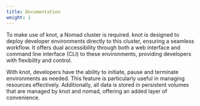 ```yaml
---
title: Documentation
weight: 1
---
```


To make use of knot, a Nomad cluster is required. knot is designed to deploy developer environments directly to this cluster, ensuring a seamless workflow. It offers dual accessibility through both a web interface and command line interface (CLI) to these environments, providing developers with flexibility and control.

With knot, developers have the ability to initiate, pause and terminate environments as needed. This feature is particularly useful in managing resources effectively. Additionally, all data is stored in persistent volumes that are managed by knot and nomad, offering an added layer of convenience.